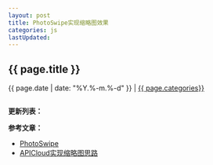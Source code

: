 ```yaml
---
layout: post
title: PhotoSwipe实现缩略图效果
categories: js
lastUpdated:
---
```


## {{ page.title }}

{{ page.date | date: "%Y.%-m.%-d" }} | <a href="/archive#{{ page.categories }}">{{ page.categories}}</a>

```

```


**更新列表：**



**参考文章：**

* [PhotoSwipe][1]
* [APICloud实现缩略图思路][2]


[1]: https://photoswipe.com/
[2]: https://community.apicloud.com/bbs/thread-10818-2-1.html
